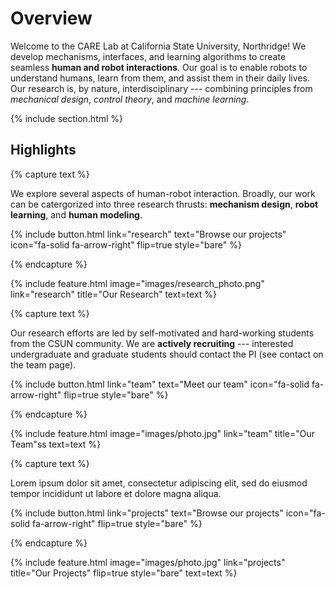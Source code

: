 ---
---

# Overview

Welcome to the CARE Lab at California State University, Northridge! We develop mechanisms, interfaces, and learning algorithms to create seamless **human and robot interactions**. Our goal is to enable robots to understand humans, learn from them, and assist them in their daily lives. Our research is, by nature, interdisciplinary --- combining principles from *mechanical design*, *control theory*, and *machine learning*.


{% include section.html %}

## Highlights

{% capture text %}

We explore several aspects of human-robot interaction. Broadly, our work can be catergorized into three research thrusts:
**mechanism design**, **robot learning**, and **human modeling**.

{%
  include button.html
  link="research"
  text="Browse our projects"
  icon="fa-solid fa-arrow-right"
  flip=true
  style="bare"
%}

{% endcapture %}

{%
  include feature.html
  image="images/research_photo.png"
  link="research"
  title="Our Research"
  text=text
%}

{% capture text %}

Our research efforts are led by self-motivated and hard-working students from the CSUN community. We are **actively recruiting** --- interested undergraduate and graduate students should contact the PI (see contact on the team page).

{%
  include button.html
  link="team"
  text="Meet our team"
  icon="fa-solid fa-arrow-right"
  flip=true
  style="bare"
%}

{% endcapture %}

{%
  include feature.html
  image="images/photo.jpg"
  link="team"
  title="Our Team"ss
  text=text
%}

{% capture text %}

Lorem ipsum dolor sit amet, consectetur adipiscing elit, sed do eiusmod tempor incididunt ut labore et dolore magna aliqua.

{%
  include button.html
  link="projects"
  text="Browse our projects"
  icon="fa-solid fa-arrow-right"
  flip=true
  style="bare"
%}

{% endcapture %}

{%
  include feature.html
  image="images/photo.jpg"
  link="projects"
  title="Our Projects"
  flip=true
  style="bare"
  text=text
%}